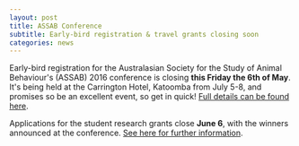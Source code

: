 ```yaml
---
layout: post
title: ASSAB Conference
subtitle: Early-bird registration & travel grants closing soon
categories: news
---
```


Early-bird registration for the Australasian Society for the Study of Animal Behaviour's (ASSAB) 2016 conference is closing **this Friday the 6th of May**. It's being held at the Carrington Hotel, Katoomba from July 5-8, and promises so be an excellent event, so get in quick! [Full details can be found here](http://www.assab.org/assab-2016/).

Applications for the student research grants close **June 6**, with the winners announced at the conference. [See here for further information](http://www.assab.org/student-grants/).
